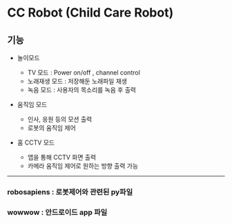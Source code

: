 # CC Robot (Child Care Robot)

## 기능  

- 놀이모드
    - TV 모드 : Power on/off , channel control
    - 노래재생 모드 : 저장해둔 노래파일 재생
    - 녹음 모드 : 사용자의 목소리를 녹음 후 출력 

- 움직임 모드
    - 인사, 응원 등의 모션 출력
    - 로봇의 움직임 제어

- 홈 CCTV 모드
    - 앱을 통해 CCTV 화면 출력
    - 카메라 움직임 제어로 원하는 방향 출력 가능


***

### robosapiens : 로봇제어와 관련된 py파일
### wowwow : 안드로이드 app 파일
